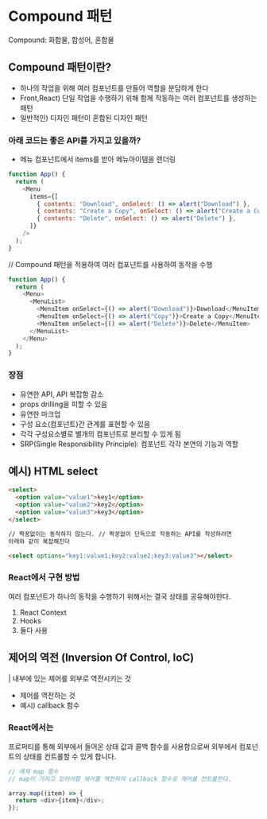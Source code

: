 # Compound 패턴

Compound: 화합물, 합성어, 혼합물

## Compound 패턴이란?

- 하나의 작업을 위해 여러 컴포넌트를 만들어 역할을 분담하게 한다
- Front,React) 단일 작업을 수행하기 위해 함께 작동하는 여러 컴포넌트를 생성하는 패턴
- 일반적인) 디자인 패턴이 혼합된 디자인 패턴

### 아래 코드는 좋은 API를 가지고 있을까?

- 메뉴 컴포넌트에서 items를 받아 메뉴아이템을 렌더링

```js
function App() {
  return (
    <Menu
      items={[
        { contents: "Download", onSelect: () => alert("Download") },
        { contents: "Create a Copy", onSelect: () => alert("Create a Copy") },
        { contents: "Delete", onSelect: () => alert("Delete") },
      ]}
    />
  );
}
```

// Compound 패턴을 적용하여 여러 컴포넌트를 사용하여 동작을 수행

```js
function App() {
  return (
    <Menu>
      <MenuList>
        <MenuItem onSelect={() => alert("Download")}>Download</MenuItem>
        <MenuItem onSelect={() => alert("Copy")}>Create a Copy</MenuItem>
        <MenuItem onSelect={() => alert("Delete")}>Delete</MenuItem>
      </MenuList>
    </Menu>
  );
}
```

### 장점

- 유연한 API, API 복잡함 감소
- props drilling을 피할 수 있음
- 유연한 마크업
- 구성 요소(컴포넌트)간 관계를 표현할 수 있음
- 각각 구성요소별로 별개의 컴포넌트로 분리할 수 있게 됨
- SRP(Single Responsibility Principle): 컴포넌트 각각 본연의 기능과 역할

## 예시) HTML select

```html
<select>
  <option value="value1">key1</option>
  <option value="value2">key2</option>
  <option value="value3">key3</option>
</select>

// 짝꿍없이는 동작하지 않는다. // 짝꿍없이 단독으로 작동하는 API를 작성하려면
아래와 같이 복잡해진다

<select options="key1:value1;key2:value2;key3:value3"></select>
```

### React에서 구현 방법

여러 컴포넌트가 하나의 동작을 수행하기 위해서는 결국 상태를 공유해야한다.

1.  React Context
2.  Hooks
3.  둘다 사용

## 제어의 역전 (Inversion Of Control, IoC)

| 내부에 있는 제어를 외부로 역전시키는 것

- 제어를 역전하는 것
- 예시) callback 함수

### React에서는

프로퍼티를 통해 외부에서 들어온 상태 값과 콜백 함수를 사용함으로써 외부에서 컴포넌트의 상태를 컨트롤할 수 있게 합니다.

```js
// 예제 map 함수
// map이 가지고 있어야할 제어를 역전하여 callback 함수로 제어를 컨트롤한다.

array.map((item) => {
  return <div>{item}</div>;
});
```
